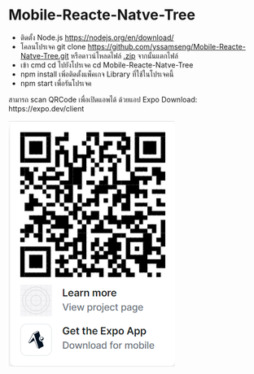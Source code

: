 # Mobile-Reacte-Natve-Tree
* ติดตั้ง Node.js https://nodejs.org/en/download/
* โคลนโปรเจค git clone https://github.com/yssamseng/Mobile-Reacte-Natve-Tree.git หรือดาวน์โหลดไฟล์ <a href="https://github.com/yssamseng/Mobile-Reacte-Natve-Tree/archive/refs/heads/main.zip">.zip</a> จากนั้นแตกไฟล์
* เข้า cmd
  cd ไปยังโปรเจค cd Mobile-Reacte-Natve-Tree
* npm install เพิ่อติดตั้งแพ็คเกจ Library ที่ใช้ในโปรเจคนี้
* npm start เพื่อรันโปรเจค

<div>สามารถ scan QRCode เพื่อเปิดแอพได้ ด้วยแอป Expo Download: https://expo.dev/client</div>

![alt text](https://github.com/yssamseng/Mobile-Reacte-Natve-Tree/blob/main/qrCodeExpoPublish.png?raw=true)

